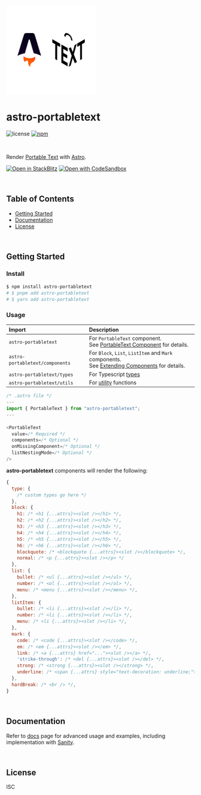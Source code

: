 <div>
  <img src="https://github.com/theisel/astro-portabletext/raw/main/logo.svg" width="240" alt="astro-portabletext logo">
</div>

# astro-portabletext

![license](https://img.shields.io/npm/l/astro-portabletext?style=flat-square)
[![npm](https://img.shields.io/npm/v/astro-portabletext?style=flat-square)](https://www.npmjs.com/package/astro-portabletext)

&nbsp;

Render [Portable Text](https://portabletext.org/) with [Astro](https://astro.build/).

[![Open in StackBlitz](https://developer.stackblitz.com/img/open_in_stackblitz.svg)](https://stackblitz.com/github/theisel/astro-portabletext/tree/main/demo)
[![Open with CodeSandbox](https://assets.codesandbox.io/github/button-edit-lime.svg)](https://codesandbox.io/p/sandbox/github/theisel/astro-portabletext/tree/main/demo)

&nbsp;

## Table of Contents

- [Getting Started](#getting-started)
- [Documentation](#documentation)
- [License](#license)

&nbsp;

## Getting Started

### Install

```bash
$ npm install astro-portabletext
# $ pnpm add astro-portabletext
# $ yarn add astro-portabletext
```

### Usage

| Import                          | Description                                                                                                                       |
| :------------------------------ | :-------------------------------------------------------------------------------------------------------------------------------- |
| `astro-portabletext`            | For `PortableText` component. <br>See [PortableText Component](docs/portabletext-component.md) for details.                       |
| `astro-portabletext/components` | For `Block`, `List`, `ListItem` and `Mark` components. <br> See [Extending Components](docs/extending-components.md) for details. |
| `astro-portabletext/types`      | For Typescript [types](docs/types.md)                                                                                             |
| `astro-portabletext/utils`      | For [utility](docs/utils.md) functions                                                                                            |

```ts
/* .astro file */
---
import { PortableText } from "astro-portabletext";
---

<PortableText
  value=/* Required */
  components=/* Optional */
  onMissingComponent=/* Optional */
  listNestingMode=/* Optional */
/>
```

**astro-portabletext** components will render the following:

```js
{
  type: {
    /* custom types go here */
  },
  block: {
    h1: /* <h1 {...attrs}><slot /></h1> */,
    h2: /* <h2 {...attrs}><slot /></h2> */,
    h3: /* <h3 {...attrs}><slot /></h3> */,
    h4: /* <h4 {...attrs}><slot /></h4> */,
    h5: /* <h5 {...attrs}><slot /></h5> */,
    h6: /* <h6 {...attrs}><slot /></h6> */,
    blockquote: /* <blockquote {...attrs}><slot /></blockquote> */,
    normal: /* <p {...attrs}><slot /></p> */
  },
  list: {
    bullet: /* <ul {...attrs}><slot /></ul> */,
    number: /* <ol {...attrs}><slot /></ol> */,
    menu: /* <menu {...attrs}><slot /></menu> */,
  },
  listItem: {
    bullet: /* <li {...attrs}><slot /></li> */,
    number: /* <li {...attrs}><slot /></li> */,
    menu: /* <li {...attrs}><slot /></li> */,
  },
  mark: {
    code: /* <code {...attrs}><slot /></code> */,
    em: /* <em {...attrs}><slot /></em> */,
    link: /* <a {...attrs} href="..."><slot /></a> */,
    'strike-through': /* <del {...attrs}><slot /></del> */,
    strong: /* <strong {...attrs}><slot /></strong> */,
    underline: /* <span {...attrs} style="text-decoration: underline;"><slot /></span> */
  },
  hardBreak: /* <br /> */,
}
```

&nbsp;

## Documentation

Refer to [docs](docs/README.md) page for advanced usage and examples, including implementation with [Sanity](docs/sanity.md).

&nbsp;

## License

ISC
